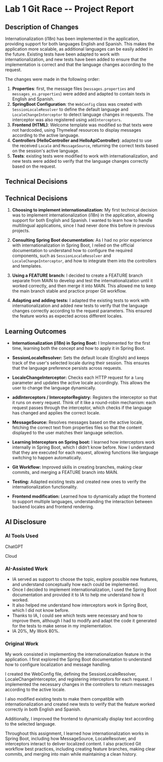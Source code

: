 # Lab 1 Git Race -- Project Report

## Description of Changes
Internationalization (i18n) has been implemented in the application, providing support for both languages English and Spanish. 
This makes the application more scalable, as additional languages can be easily added in the future. 
Existing tests have been adapted to work with internationalization, and new tests have been added 
to ensure that the implementation is correct and that the language changes according to the request.

The changes were made in the following order:

1. **Properties**: first, the message files (`messages.properties` and `messages_es.properties`) were added and adapted to contain texts in English and Spanish.
2. **SpringBoot Configuration**: the `WebConfig` class was created with `SessionLocaleResolver` to define the default language and `LocaleChangeInterceptor` to detect language changes in requests. The interceptor was also registered using `addInterceptors`.
3. **Frontend (HTML)**: Welcome template was modified so that texts were not hardcoded, using  Thymeleaf resources to display messages according to the active language.
4. **Controllers (HelloController and HelloApiController)**: adapted to use the received `Locale` and `MessageSource`, returning the correct texts based on the session's active language.
5. **Tests**: existing tests were modified to work with internationalization, and new tests were added to verify that the language changes correctly based on the request.
 

## Technical Decisions
## Technical Decisions

1. **Choosing to implement internationalization:** My first technical decision was to implement internationalization (i18n) in the application, 
allowing support for both English and Spanish. I wanted to learn how to handle multilingual applications, since I had never done this before in previous projects.

2. **Consulting Spring Boot documentation:** As I had no prior experience with internationalization in Spring Boot, 
     I relied on the official documentation to understand how to configure the required components, such as `SessionLocaleResolver` and `LocaleChangeInterceptor`,                              and how to integrate them into the controllers and templates.

3. **Using a FEATURE branch:** I decided to create a FEATURE branch separate from MAIN to develop and test the internationalization until it worked correctly, 
    and then merge it into MAIN. This allowed me to keep the main branch stable and practice proper Git workflow.

4. **Adapting and adding tests:** I adapted the existing tests to work with internationalization and added new tests to verify that the language changes correctly 
according to the request parameters. This ensured the feature works as expected across different locales.

## Learning Outcomes

- **Internationalization (i18n) in Spring Boot:** I Implemented for the first time, learning both the concept and how to apply it in Spring Boot.  

- **SessionLocaleResolver:** Sets the default locale (English) and keeps track of the user's selected locale during their session. This ensures that the language preference persists across requests.  

- **LocaleChangeInterceptor:** Checks each HTTP request for a `lang` parameter and updates the active locale accordingly. This allows the user to change the language dynamically.  

- **addInterceptors / InterceptorRegistry:** Registers the interceptor so that it runs on every request. Think of it like a round-robin mechanism: each request passes through the interceptor, which checks if the language has changed and applies the correct locale.  

- **MessageSource:** Resolves messages based on the active locale, fetching the correct text from properties files so that the content displayed to the user matches their language selection.  

- **Learning Interceptors on Spring boot:** I learned how interceptors work internally in Spring Boot, which I didn’t know before. Now I understand that they are executed for each request, allowing functions like language switching to happen automatically.  

- **Git Workflow:** Improved skills in creating branches, making clear commits, and merging a FEATURE branch into MAIN.  

- **Testing:** Adapted existing tests and created new ones to verify the internationalization functionality.  

- **Frontend modification:** Learned how to dynamically adapt the frontend to support multiple languages, understanding the interaction between backend locales and frontend rendering.



## AI Disclosure
### AI Tools Used
ChatGPT

Cloud

### AI-Assisted Work
- IA served as support to choose the topic, explore possible new features, and understand conceptually how each could be implemented.
- Once I decided to implement internationalization, I used the Spring Boot documentation and provided it to IA to help me understand how it worked.
- It also helped me understand how interceptors work in Spring Boot, which I did not know before.
- Thanks to IA, I could see which tests were necessary and how to improve them, although I had to modify and adapt the code it generated for the tests to make sense in my implementation.
- IA 20%, My Work 80%.


### Original Work
My work consisted in implementing the internationalization feature in the application. I first explored the Spring Boot documentation to understand how to configure localization and message handling. 

I created the WebConfig file, defining the SessionLocaleResolver, LocaleChangeInterceptor, and registering interceptors for each request. I implemented the necessary changes in the controllers to return messages according to the active locale.

I also modified existing tests to make them compatible with internationalization and created new tests to verify that the feature worked correctly in both English and Spanish.

Additionally, I improved the frontend to dynamically display text according to the selected language.

Throughout this assignment, I learned how internationalization works in Spring Boot, including how MessageSource, LocaleResolver, and interceptors interact to deliver localized content. I also practiced Git workflow best practices, including creating feature branches, making clear commits, and merging into main while maintaining a clean history.
